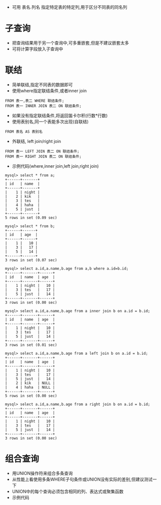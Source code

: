 - 可用 表名.列名 指定特定表的特定列,用于区分不同表的同名列

# 子查询
- 把查询结果用于另一个查询中,可多重嵌套,但是不建议嵌套太多
- 可将计算字段放入子查询中

# 联结
- 简单联结,指定不同表的数据即可
- 使用where指定联结条件,或者inner join
```
FROM 表一,表二 WHERE 联结条件;
FROM 表一 INNER JOIN 表二 ON 联结条件;
```
- 如果没有指定联结条件,将返回笛卡尔积(行数\*行数)
- 使用表别名,同一个表能多次出现(自联结)
```
FROM 表名 AS 表别名
```
- 外联结, left join/right join
```
FROM 表一 LEFT JOIN 表二 ON 联结条件;
FROM 表一 RIGHT JOIN 表二 ON 联结条件;
```
- 示例代码(where,inner join,left join,right join)
```
mysql> select * from a;
+------+-------+
| id   | name  |
+------+-------+
|    1 | night |
|    2 | kik   |
|    3 | tes   |
|    4 | haha  |
|    5 | just  |
+------+-------+
5 rows in set (0.09 sec)

mysql> select * from b;
+------+------+
| id   | age  |
+------+------+
|    1 |   10 |
|    3 |   17 |
|    5 |   14 |
+------+------+
3 rows in set (0.07 sec)

mysql> select a.id,a.name,b.age from a,b where a.id=b.id;
+------+-------+------+
| id   | name  | age  |
+------+-------+------+
|    1 | night |   10 |
|    3 | tes   |   17 |
|    5 | just  |   14 |
+------+-------+------+
3 rows in set (0.00 sec)

mysql> select a.id,a.name,b.age from a inner join b on a.id = b.id;
+------+-------+------+
| id   | name  | age  |
+------+-------+------+
|    1 | night |   10 |
|    3 | tes   |   17 |
|    5 | just  |   14 |
+------+-------+------+
3 rows in set (0.01 sec)

mysql> select a.id,a.name,b.age from a left join b on a.id = b.id;
+------+-------+------+
| id   | name  | age  |
+------+-------+------+
|    1 | night |   10 |
|    3 | tes   |   17 |
|    5 | just  |   14 |
|    2 | kik   | NULL |
|    4 | haha  | NULL |
+------+-------+------+
5 rows in set (0.00 sec)

mysql> select a.id,a.name,b.age from a right join b on a.id = b.id;
+------+-------+------+
| id   | name  | age  |
+------+-------+------+
|    1 | night |   10 |
|    3 | tes   |   17 |
|    5 | just  |   14 |
+------+-------+------+
3 rows in set (0.00 sec)
```

# 组合查询
- 用UNION操作符来组合多条查询
- 从性能上看使用多条WHERE子句条件或UNION没有实际的差别,但建议测试一下
- UNION中的每个查询必须包含相同的列、表达式或聚集函数
- 示例代码
```


```